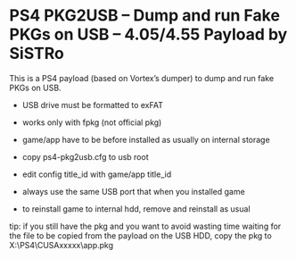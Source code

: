 # PS4 PKG2USB – Dump and run Fake PKGs on USB – 4.05/4.55 Payload by SiSTRo

This is a PS4 payload (based on Vortex’s dumper) to dump and run fake PKGs on USB.



- USB drive must be formatted to exFAT

- works only with fpkg (not official pkg)

- game/app have to be before installed as usually on internal storage

- copy ps4-pkg2usb.cfg to usb root

- edit config title_id with game/app title_id

- always use the same USB port that when you installed game

- to reinstall game to internal hdd, remove and reinstall as usual



tip: if you still have the pkg and you want to avoid wasting time waiting for the file to be copied from the payload on the USB HDD,
copy the pkg to X:\PS4\CUSAxxxxx\app.pkg